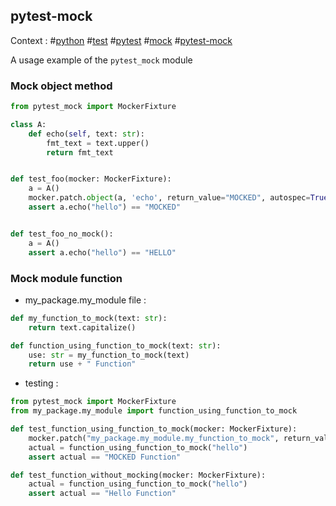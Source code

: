 
## pytest-mock

Context : #[python]() #[test]() #[pytest]() #[mock]() #[pytest-mock]()

A usage example of the ```pytest_mock``` module

### Mock object method

```python
from pytest_mock import MockerFixture

class A:
    def echo(self, text: str):
        fmt_text = text.upper()
        return fmt_text


def test_foo(mocker: MockerFixture):
    a = A()
    mocker.patch.object(a, 'echo', return_value="MOCKED", autospec=True)
    assert a.echo("hello") == "MOCKED"


def test_foo_no_mock():
    a = A()
    assert a.echo("hello") == "HELLO"
```

### Mock module function

- my_package.my_module file :

```python
def my_function_to_mock(text: str):
    return text.capitalize()

def function_using_function_to_mock(text: str):
    use: str = my_function_to_mock(text)
    return use + " Function"
```

- testing :

```python
from pytest_mock import MockerFixture
from my_package.my_module import function_using_function_to_mock

def test_function_using_function_to_mock(mocker: MockerFixture):
    mocker.patch("my_package.my_module.my_function_to_mock", return_value="MOCKED")
    actual = function_using_function_to_mock("hello")
    assert actual == "MOCKED Function"

def test_function_without_mocking(mocker: MockerFixture):
    actual = function_using_function_to_mock("hello")
    assert actual == "Hello Function"

```
